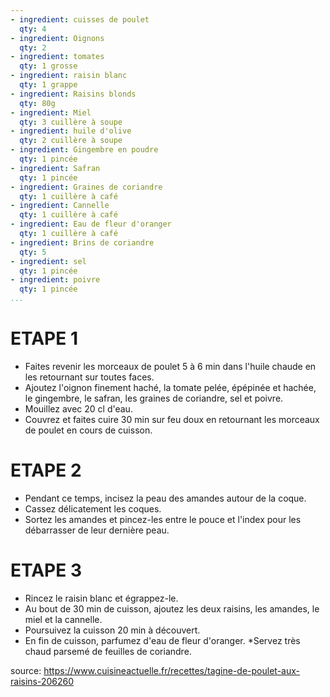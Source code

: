 ```yaml
---
- ingredient: cuisses de poulet
  qty: 4
- ingredient: Oignons
  qty: 2
- ingredient: tomates
  qty: 1 grosse
- ingredient: raisin blanc
  qty: 1 grappe
- ingredient: Raisins blonds
  qty: 80g
- ingredient: Miel
  qty: 3 cuillère à soupe
- ingredient: huile d'olive
  qty: 2 cuillère à soupe
- ingredient: Gingembre en poudre
  qty: 1 pincée
- ingredient: Safran
  qty: 1 pincée
- ingredient: Graines de coriandre
  qty: 1 cuillère à café
- ingredient: Cannelle
  qty: 1 cuillère à café
- ingredient: Eau de fleur d'oranger
  qty: 1 cuillère à café
- ingredient: Brins de coriandre
  qty: 5
- ingredient: sel
  qty: 1 pincée
- ingredient: poivre
  qty: 1 pincée
...
```

# ETAPE 1
* Faites revenir les morceaux de poulet 5 à 6 min dans l'huile chaude en les retournant sur toutes faces. 
* Ajoutez l'oignon finement haché, la tomate pelée, épépinée et hachée, le gingembre, le safran, les graines de coriandre, sel et poivre. 
* Mouillez avec 20 cl d'eau. 
* Couvrez et faites cuire 30 min sur feu doux en retournant les morceaux de poulet en cours de cuisson.

# ETAPE 2

* Pendant ce temps, incisez la peau des amandes autour de la coque. 
* Cassez délicatement les coques. 
* Sortez les amandes et pincez-les entre le pouce et l'index pour les débarrasser de leur dernière peau. 

# ETAPE 3
* Rincez le raisin blanc et égrappez-le.
* Au bout de 30 min de cuisson, ajoutez les deux raisins, les amandes, le miel et la cannelle. 
* Poursuivez la cuisson 20 min à découvert. 
* En fin de cuisson, parfumez d'eau de fleur d'oranger.
*Servez très chaud parsemé de feuilles de coriandre.

source: https://www.cuisineactuelle.fr/recettes/tagine-de-poulet-aux-raisins-206260